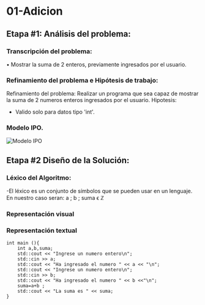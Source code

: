 # 01-Adicion
## Etapa #1: Análisis del problema:
### Transcripción del problema:
• Mostrar la suma de 2 enteros, previamente ingresados por el usuario.
### Refinamiento del problema e Hipótesis de trabajo:
Refinamiento del problema: Realizar un programa que sea capaz de mostrar la suma de 2 numeros enteros ingresados por el usuario.
Hipotesis: 
- Valido solo para datos tipo 'int'.
### Modelo IPO.
![Modelo IPO](https://user-images.githubusercontent.com/63458655/80981129-e8cac080-8dff-11ea-8218-7bdc72f66dc1.jpg)

## Etapa #2 Diseño de la Solución:
### Léxico del Algoritmo:
-El léxico es un conjunto de símbolos que se pueden usar en un lenguaje.
En nuestro caso seran: a ; b ; suma ϵ ℤ

### Representación visual

### Representación textual

``` #include <iostream>
int main (){
    int a,b,suma;
    std::cout << "Ingrese un numero entero\n";
    std::cin >> a;
    std::cout << "Ha ingresado el numero " << a << "\n"; 
    std::cout << "Ingrese un numero entero\n";
    std::cin >> b;
    std::cout << "Ha ingresado el numero " << b <<"\n";
    suma=a+b ;
    std::cout << "La suma es " << suma;
}

